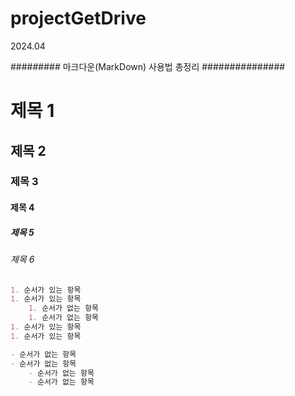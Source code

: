 # projectGetDrive
2024.04 


#########  마크다운(MarkDown) 사용법 총정리 ###############

# 제목 1
## 제목 2
### 제목 3
#### 제목 4
##### 제목 5
###### 제목 6


```markdown
1. 순서가 있는 항목
1. 순서가 있는 항목
    1. 순서가 없는 항목
    1. 순서가 없는 항목
1. 순서가 있는 항목
1. 순서가 있는 항목

- 순서가 없는 항목
- 순서가 없는 항목
    - 순서가 없는 항목
    - 순서가 없는 항목

